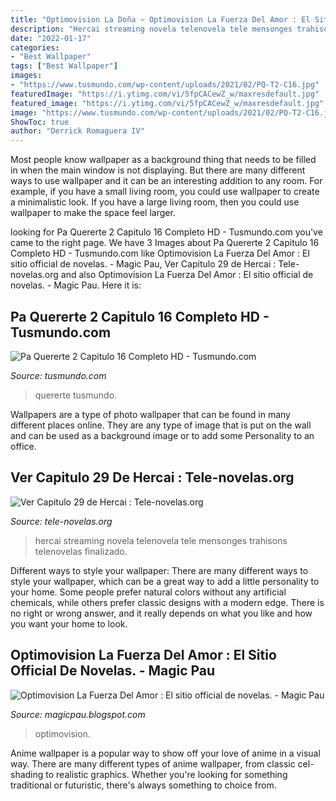 ```yaml
---
title: "Optimovision La Doña ~ Optimovision La Fuerza Del Amor : El Sitio Official De Novelas."
description: "Hercai streaming novela telenovela tele mensonges trahisons telenovelas finalizado"
date: "2022-01-17"
categories:
- "Best Wallpaper"
tags: ["Best Wallpaper"]
images:
- "https://www.tusmundo.com/wp-content/uploads/2021/02/PQ-T2-C16.jpg"
featuredImage: "https://i.ytimg.com/vi/5fpCACewZ_w/maxresdefault.jpg"
featured_image: "https://i.ytimg.com/vi/5fpCACewZ_w/maxresdefault.jpg"
image: "https://www.tusmundo.com/wp-content/uploads/2021/02/PQ-T2-C16.jpg"
ShowToc: true
author: "Derrick Romaguera IV"
---
```



Most people know wallpaper as a background thing that needs to be filled in when the main window is not displaying. But there are many different ways to use wallpaper and it can be an interesting addition to any room. For example, if you have a small living room, you could use wallpaper to create a minimalistic look. If you have a large living room, then you could use wallpaper to make the space feel larger.

	

		
looking for Pa Quererte 2 Capitulo 16 Completo HD - Tusmundo.com you've came to the right page. We have 3 Images about Pa Quererte 2 Capitulo 16 Completo HD - Tusmundo.com like Optimovision La Fuerza Del Amor : El sitio official de novelas. - Magic Pau, Ver Capitulo 29 de Hercai : Tele-novelas.org and also Optimovision La Fuerza Del Amor : El sitio official de novelas. - Magic Pau. Here it is:
		
    
## Pa Quererte 2 Capitulo 16 Completo HD - Tusmundo.com

<img loading=lazy src="https://www.tusmundo.com/wp-content/uploads/2021/02/PQ-T2-C16.jpg" onerror="this.onerror=null;this.src='https://tse1.mm.bing.net/th?id=OIP.xTO-6RK8KHe-J93ZJlkEhAHaEG&amp;pid=15.1';" alt="Pa Quererte 2 Capitulo 16 Completo HD - Tusmundo.com">

_Source: tusmundo.com_

>quererte tusmundo. 

	



Wallpapers are a type of photo wallpaper that can be found in many different places online. They are any type of image that is put on the wall and can be used as a background image or to add some Personality to an office.

    
## Ver Capitulo 29 De Hercai : Tele-novelas.org

<img loading=lazy src="https://4.bp.blogspot.com/-PUqyDTowGcs/XfFu5BR7YdI/AAAAAAAAFro/gX-RYkDT43YUPd81sN2iz7qXu7sQRd5KwCLcBGAsYHQ/s250/ver-hercai-telenovela.jpeg" onerror="this.onerror=null;this.src='https://tse4.mm.bing.net/th?id=OIP.pJ98aHB-ObEaXknKvh0JawAAAA&amp;pid=15.1';" alt="Ver Capitulo 29 de Hercai : Tele-novelas.org">

_Source: tele-novelas.org_

>hercai streaming novela telenovela tele mensonges trahisons telenovelas finalizado. 

	

Different ways to style your wallpaper:
There are many different ways to style your wallpaper, which can be a great way to add a little personality to your home. Some people prefer natural colors without any artificial chemicals, while others prefer classic designs with a modern edge. There is no right or wrong answer, and it really depends on what you like and how you want your home to look.

    
## Optimovision La Fuerza Del Amor : El Sitio Official De Novelas. - Magic Pau

<img loading=lazy src="https://i.ytimg.com/vi/5fpCACewZ_w/maxresdefault.jpg" onerror="this.onerror=null;this.src='https://tse3.mm.bing.net/th?id=OIP.m_ZRdYd94iqIWxZdEg2FpgHaEK&amp;pid=15.1';" alt="Optimovision La Fuerza Del Amor : El sitio official de novelas. - Magic Pau">

_Source: magicpau.blogspot.com_

>optimovision. 

	

Anime wallpaper is a popular way to show off your love of anime in a visual way. There are many different types of anime wallpaper, from classic cel-shading to realistic graphics. Whether you're looking for something traditional or futuristic, there's always something to choice from.

